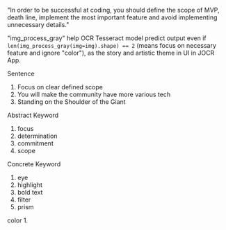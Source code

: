 "In order to be successful at coding, you should define the scope of MVP, death line, implement the most important feature and avoid implementing unnecessary details." 

"img_process_gray" help OCR Tesseract model predict output even if `len(img_process_gray(img=img).shape) == 2` (means focus on necessary feature and ignore "color"), as the story and artistic theme in UI in JOCR App.

Sentence
1.	Focus on clear defined scope
2.	You will make the community have more various tech
3.	Standing on the Shoulder of the Giant

Abstract Keyword
1.  focus
2.	determination
3.	commitment
4.	scope

Concrete Keyword
1.	eye
2.	highlight
3.	bold text
4.	filter
5.	prism

color
1.	
